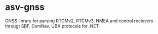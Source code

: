 # asv-gnss
GNSS library for parsing RTCMv2, RTCMv3, NMEA and control recievers througt SBF, ComNav, UBX protocols for .NET
